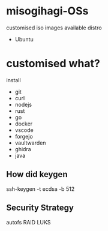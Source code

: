 # misogihagi-OSs
customised iso images 
available distro
- Ubuntu

# customised what?
install 
- git
- curl
- nodejs
- rust
- go
- docker
- vscode
- forgejo
- vaultwarden
- ghidra
- java

## How did keygen
ssh-keygen -t ecdsa -b 512

## Security Strategy
autofs
RAID
LUKS

